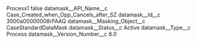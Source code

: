 <?xml version="1.0" encoding="UTF-8"?>
<CustomMetadata xmlns="http://soap.sforce.com/2006/04/metadata" xmlns:xsi="http://www.w3.org/2001/XMLSchema-instance" xmlns:xsd="http://www.w3.org/2001/XMLSchema">
    <label>Process1</label>
    <protected>false</protected>
    <values>
        <field>datamask__API_Name__c</field>
        <value xsi:type="xsd:string">Case_Created_when_Opp_Cancels_after_SZ</value>
    </values>
    <values>
        <field>datamask__Id__c</field>
        <value xsi:type="xsd:string">3000a00000008rFAAQ</value>
    </values>
    <values>
        <field>datamask__Masking_Object__c</field>
        <value xsi:type="xsd:string">CaseStandardDataMask</value>
    </values>
    <values>
        <field>datamask__Status__c</field>
        <value xsi:type="xsd:string">Active</value>
    </values>
    <values>
        <field>datamask__Type__c</field>
        <value xsi:type="xsd:string">Process</value>
    </values>
    <values>
        <field>datamask__Version_Number__c</field>
        <value xsi:type="xsd:double">6.0</value>
    </values>
</CustomMetadata>

